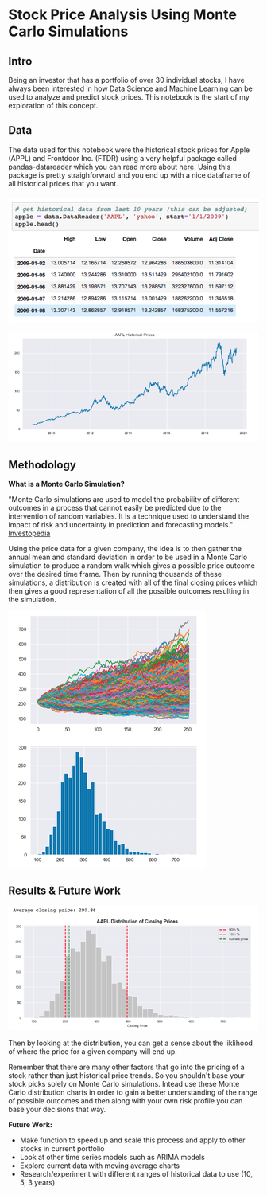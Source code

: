 # Stock Price Analysis Using Monte Carlo Simulations



## Intro


Being an investor that has a portfolio of over 30 individual stocks, I have always been interested in how Data Science and Machine Learning can be used to analyze and predict stock prices. This notebook is the start of my exploration of this concept.




## Data


The data used for this notebook were the historical stock prices for Apple (APPL) and Frontdoor Inc. (FTDR) using a very helpful package called pandas-datareader which you can read more about [here](https://pypi.org/project/pandas-datareader/). Using this package is pretty straighforward and you end up with a nice dataframe of all historical prices that you want.



![](data_image.png)


![](APPL_hist_prices.png)



## Methodology


**What is a Monte Carlo Simulation?**

"Monte Carlo simulations are used to model the probability of different outcomes in a process that cannot easily be predicted due to the intervention of random variables. It is a technique used to understand the impact of risk and uncertainty in prediction and forecasting models." [Investopedia](https://www.investopedia.com/terms/m/montecarlosimulation.asp)



Using the price data for a given company, the idea is to then gather the annual mean and standard deviation in order to be used in a Monte Carlo simulation to produce a random walk which gives a possible price outcome over the desired time frame. Then by running thousands of these simulations, a distribution is created with all of the final closing prices which then gives a good representation of all the possible outcomes resulting in the simulation. 

![](monte_carlo_charts.png)




## Results & Future Work



![](AAPL_dist.png)


Then by looking at the distribution, you can get a sense about the liklihood of where the price for a given company will end up.

Remember that there are many other factors that go into the pricing of a stock rather than just historical price trends. So you shouldn't base your stock picks solely on Monte Carlo simulations. Intead use these Monte Carlo distribution charts in order to gain a better understanding of the range of possible outcomes and then along with your own risk profile you can base your decisions that way.


**Future Work:**

- Make function to speed up and scale this process and apply to other stocks in current portfolio
- Look at other time series models such as ARIMA models
- Explore current data with moving average charts
- Research/experiment with different ranges of historical data to use (10, 5, 3 years)



